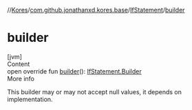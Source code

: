 //[Kores](../../index.md)/[com.github.jonathanxd.kores.base](../index.md)/[IfStatement](index.md)/[builder](builder.md)



# builder  
[jvm]  
Content  
open override fun [builder](builder.md)(): [IfStatement.Builder](-builder/index.md)  
More info  


This builder may or may not accept null values, it depends on implementation.

  



